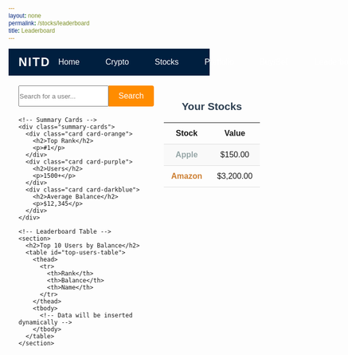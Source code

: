 ```yaml
---
layout: none
permalink: /stocks/leaderboard
title: Leaderboard
---
```


<title>Leaderboard</title>
<style>
    /* General Reset */
    * {
      margin: 0;
      padding: 0;
      box-sizing: border-box;
      font-family: Arial, sans-serif;
    }

    body {
      font-family: Arial, sans-serif;
      background-color: #F4F4F9;
      color: #333;
      margin: 0;
      padding: 0;
    }

    /* Navbar Styling */
    .navbar {
      display: flex;
      justify-content: space-between;
      align-items: center;
      padding: 10px 20px;
      background-color: #001F3F; /* Dark blue background */
      color: #fff;
    }
    .navbar .logo {
      font-size: 24px;
      font-weight: bold;
      letter-spacing: 2px;
    }
    .navbar .nav-buttons {
      display: flex;
      gap: 20px;
    }
    .navbar .nav-buttons a {
      color: #fff;
      text-decoration: none;
      font-size: 16px;
      padding: 8px 16px;
      border-radius: 4px;
      transition: background-color 0.3s;
    }
    .navbar .nav-buttons a:hover {
      background-color: #FF8C00; /* Orange hover effect */
    }

    /* Main Dashboard Layout */
    .dashboard {
      display: flex;
      gap: 20px;
      padding: 20px;
    }

    .dashboard-content {
      flex: 3;
    }

    .sidebar {
      flex: 1;
      display: flex;
      flex-direction: column;
      gap: 20px;
    }

    /* Leaderboard Table Styling */
    section {
      background: #000;
      border-radius: 12px;
      box-shadow: 0 4px 10px rgba(0, 0, 0, 0.1);
      overflow: hidden;
      padding: 20px;
      margin: 20px 0;
    }

    h1, h2 {
      text-align: center;
      margin-bottom: 20px;
      color: #2c3e50;
    }

    table {
      width: 100%;
      border-collapse: collapse;
    }

    thead {
      background-color: #001F3F;
      color: #fff;
    }

    th, td {
      padding: 12px 15px;
      text-align: center;
      border-bottom: 1px solid #ddd;
    }

    tbody tr:nth-child(even) {
      background-color: #f9f9f9;
    }

    tbody tr:hover {
      background-color: #f1f7ff;
      cursor: pointer;
    }

    td:first-child {
      font-weight: bold;
      color: #e67e22;
    }

    tbody tr:nth-child(1) td:first-child {
      color: #f1c40f;
      font-size: 1.2em;
    }
    tbody tr:nth-child(2) td:first-child {
      color: #95a5a6;
    }
    tbody tr:nth-child(3) td:first-child {
      color: #cd7f32;
    }

    /* Search Bar */
    .search-container {
      margin-bottom: 20px;
      display: flex;
    }
    .search-container input[type="text"] {
      flex: 1;
      padding: 12px;
      border: none;
      border-radius: 4px 0 0 4px;
      outline: none;
      font-size: 16px;
    }
    .search-button {
      background-color: #FF8C00;
      color: #fff;
      border: none;
      border-radius: 0 4px 4px 0;
      padding: 12px 20px;
      cursor: pointer;
      font-size: 16px;
      transition: background-color 0.3s;
    }
    .search-button:hover {
      background-color: #E07B00;
    }

    /* Summary Cards */
    .summary-cards {
      display: flex;
      justify-content: space-between;
      margin: 20px 0;
    }
    .card {
      flex: 1;
      margin: 10px;
      padding: 20px;
      border-radius: 8px;
      color: #fff;
      text-align: center;
      box-shadow: 0 2px 4px rgba(0, 0, 0, 0.1);
    }
    .card-orange { background-color: #FF8C00; }
    .card-purple { background-color: #6A0DAD; }
    .card-darkblue { background-color: #001F3F; }

    .card h2 { font-size: 20px; }
    .card p { font-size: 36px; font-weight: bold; }
</style>
<!-- Navbar -->
<nav class="navbar">
    <div class="logo">NITD</div>
    <div class="nav-buttons">
        <a href="{{site.baseurl}}/stocks/home">Home</a>
        <a href="{{site.baseurl}}/crypto/portfolio">Crypto</a>
        <a href="{{site.baseurl}}/stocks/viewer">Stocks</a>
        <a href="{{site.baseurl}}/stocks/portfolio">Portfolio</a>
        <a href="{{site.baseurl}}/stocks/buysell">Buy/Sell</a>
        <a href="{{site.baseurl}}/stocks/leaderboard">Leaderboard</a>
    </div>
</nav>
<!-- Dashboard -->
<div class="dashboard">
  <!-- Main Content -->
  <div class="dashboard-content">
    <!-- Search -->
    <div class="search-container">
      <input type="text" placeholder="Search for a user..." />
      <button class="search-button">Search</button>
    </div>

    <!-- Summary Cards -->
    <div class="summary-cards">
      <div class="card card-orange">
        <h2>Top Rank</h2>
        <p>#1</p>
      </div>
      <div class="card card-purple">
        <h2>Users</h2>
        <p>1500+</p>
      </div>
      <div class="card card-darkblue">
        <h2>Average Balance</h2>
        <p>$12,345</p>
      </div>
    </div>

    <!-- Leaderboard Table -->
    <section>
      <h2>Top 10 Users by Balance</h2>
      <table id="top-users-table">
        <thead>
          <tr>
            <th>Rank</th>
            <th>Balance</th>
            <th>Name</th>
          </tr>
        </thead>
        <tbody>
          <!-- Data will be inserted dynamically -->
        </tbody>
      </table>
    </section>
  </div>

  <!-- Sidebar -->
  <div class="sidebar">
    <div class="stock-table">
      <h2>Your Stocks</h2>
      <table>
        <tr><th>Stock</th><th>Value</th></tr>
        <tr><td>Apple</td><td>$150.00</td></tr>
        <tr><td>Amazon</td><td>$3,200.00</td></tr>
      </table>
    </div>
  </div>
</div>

<script>
  // Fetch leaderboard data from the server
  fetch('http://localhost:8085/api/rankings/leaderboard')
    .then(response => response.json())
    .then(data => {
      const topUsersTable = document.querySelector('#top-users-table tbody');
      data.forEach((user, index) => {
        const row = document.createElement('tr');
        row.innerHTML = `
          <td>${index + 1}</td>
          <td>$${Number(user.balance).toFixed(2)}</td>
          <td>${user.name}</td>
        `;
        topUsersTable.appendChild(row);
      });
    })
    .catch(error => console.error('Error fetching leaderboard data:', error));
</script>
</html>